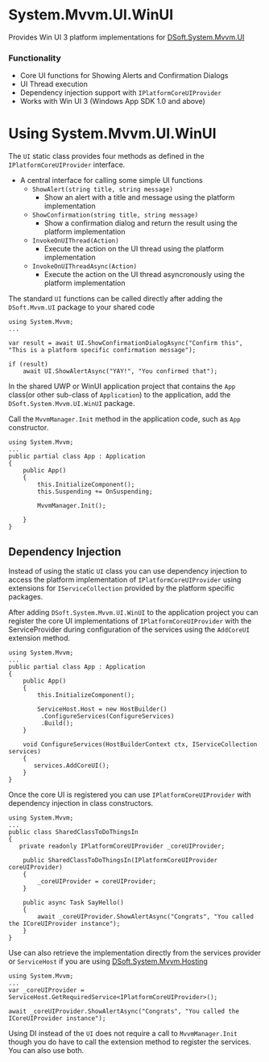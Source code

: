 # System.Mvvm.UI.WinUI

Provides Win UI 3 platform implementations for [DSoft.System.Mvvm.UI](https://www.nuget.org/packages/DSoft.System.Mvvm.UI)

### Functionality
 - Core UI functions for Showing Alerts and Confirmation Dialogs 
 - UI Thread execution
 - Dependency injection support with `IPlatformCoreUIProvider`
 - Works with Win UI 3 (Windows App SDK 1.0 and above)
  
# Using System.Mvvm.UI.WinUI

The `UI` static class provides four methods as defined in the `IPlatformCoreUIProvider` interface.  

  - A central interface for calling some simple UI functions
    - `ShowAlert(string title, string message)`  
      - Show an alert with a title and message using the platform implementation
    - `ShowConfirmation(string title, string message)`
      - Show a confirmation dialog and return the result using the platform implementation
    - `InvokeOnUIThread(Action)`
      - Execute the action on the UI thread using the platform implementation
    - `InvokeOnUIThreadAsync(Action)`
      - Execute the action on the UI thread asyncronously using the platform implementation

The standard `UI` functions can be called directly after adding the `DSoft.Mvvm.UI` package to your shared code

    using System.Mvvm;
    ... 

    var result = await UI.ShowConfirmationDialogAsync("Confirm this", "This is a platform specific confirmation message");

    if (result)
        await UI.ShowAlertAsync("YAY!", "You confirmed that");

In the shared UWP or WinUI application project that contains the `App` class(or other sub-class of `Application`) to the application, add the `DSoft.System.Mvvm.UI.WinUI` package.

Call the `MvvmManager.Init` method in the application code, such as `App` constructor.

    using System.Mvvm;
    ... 
    public partial class App : Application
    {
        public App()
        {
            this.InitializeComponent();
            this.Suspending += OnSuspending;

            MvvmManager.Init();

        }
    }
  
## Dependency Injection

Instead of using the static `UI` class you can use dependency injection to access the platform implementation of `IPlatformCoreUIProvider` using extensions for `IServiceCollection` provided by the platform specific packages.

After adding `DSoft.System.Mvvm.UI.WinUI` to the application project you can register the core UI implementations of  `IPlatformCoreUIProvider` with the ServiceProvider during configuration of the services using the `AddCoreUI` extension method.

    using System.Mvvm;
    ... 
    public partial class App : Application
    {
        public App()
        {
            this.InitializeComponent();

            ServiceHost.Host = new HostBuilder()
             .ConfigureServices(ConfigureServices)
             .Build();
        }

        void ConfigureServices(HostBuilderContext ctx, IServiceCollection services)
        {
           services.AddCoreUI();
        }
    }

Once the core UI is registered you can use `IPlatformCoreUIProvider` with dependency injection in class constructors.

    using System.Mvvm;
    ... 
    public class SharedClassToDoThingsIn
    {
       private readonly IPlatformCoreUIProvider _coreUIProvider;

        public SharedClassToDoThingsIn(IPlatformCoreUIProvider coreUIProvider)
        {
            _coreUIProvider = coreUIProvider;
        }

        public async Task SayHello()
        {
            await _coreUIProvider.ShowAlertAsync("Congrats", "You called the ICoreUIProvider instance");
        }
    }

Use can also retrieve the implementation directly from the services provider or `ServiceHost` if you are using [DSoft.System.Mvvm.Hosting](https://www.nuget.org/packages/DSoft.System.Mvvm.Hosting)

    using System.Mvvm;
    ... 
    var _coreUIProvider = ServiceHost.GetRequiredService<IPlatformCoreUIProvider>();

    await _coreUIProvider.ShowAlertAsync("Congrats", "You called the ICoreUIProvider instance");

Using DI instead of the `UI` does not require a call to `MvvmManager.Init` though you do have to call the extension method to register the services.  You can also use both.
